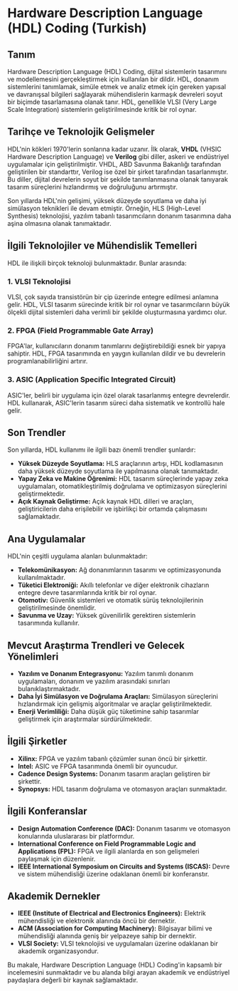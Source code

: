 # Hardware Description Language (HDL) Coding (Turkish)

## Tanım

Hardware Description Language (HDL) Coding, dijital sistemlerin tasarımını ve modellemesini gerçekleştirmek için kullanılan bir dildir. HDL, donanım sistemlerini tanımlamak, simüle etmek ve analiz etmek için gereken yapısal ve davranışsal bilgileri sağlayarak mühendislerin karmaşık devreleri soyut bir biçimde tasarlamasına olanak tanır. HDL, genellikle VLSI (Very Large Scale Integration) sistemlerin geliştirilmesinde kritik bir rol oynar.

## Tarihçe ve Teknolojik Gelişmeler

HDL'nin kökleri 1970'lerin sonlarına kadar uzanır. İlk olarak, **VHDL** (VHSIC Hardware Description Language) ve **Verilog** gibi diller, askeri ve endüstriyel uygulamalar için geliştirilmiştir. VHDL, ABD Savunma Bakanlığı tarafından geliştirilen bir standarttır, Verilog ise özel bir şirket tarafından tasarlanmıştır. Bu diller, dijital devrelerin soyut bir şekilde tanımlanmasına olanak tanıyarak tasarım süreçlerini hızlandırmış ve doğruluğunu artırmıştır.

Son yıllarda HDL'nin gelişimi, yüksek düzeyde soyutlama ve daha iyi simülasyon teknikleri ile devam etmiştir. Örneğin, HLS (High-Level Synthesis) teknolojisi, yazılım tabanlı tasarımcıların donanım tasarımına daha aşina olmasına olanak tanımaktadır.

## İlgili Teknolojiler ve Mühendislik Temelleri

HDL ile ilişkili birçok teknoloji bulunmaktadır. Bunlar arasında:

### 1. VLSI Teknolojisi

VLSI, çok sayıda transistörün bir çip üzerinde entegre edilmesi anlamına gelir. HDL, VLSI tasarım sürecinde kritik bir rol oynar ve tasarımcıların büyük ölçekli dijital sistemleri daha verimli bir şekilde oluşturmasına yardımcı olur.

### 2. FPGA (Field Programmable Gate Array)

FPGA'lar, kullanıcıların donanım tanımlarını değiştirebildiği esnek bir yapıya sahiptir. HDL, FPGA tasarımında en yaygın kullanılan dildir ve bu devrelerin programlanabilirliğini artırır.

### 3. ASIC (Application Specific Integrated Circuit)

ASIC'ler, belirli bir uygulama için özel olarak tasarlanmış entegre devrelerdir. HDL kullanarak, ASIC'lerin tasarım süreci daha sistematik ve kontrollü hale gelir.

## Son Trendler

Son yıllarda, HDL kullanımı ile ilgili bazı önemli trendler şunlardır:

- **Yüksek Düzeyde Soyutlama:** HLS araçlarının artışı, HDL kodlamasının daha yüksek düzeyde soyutlama ile yapılmasına olanak tanımaktadır.
- **Yapay Zeka ve Makine Öğrenimi:** HDL tasarım süreçlerinde yapay zeka uygulamaları, otomatikleştirilmiş doğrulama ve optimizasyon süreçlerini geliştirmektedir.
- **Açık Kaynak Geliştirme:** Açık kaynak HDL dilleri ve araçları, geliştiricilerin daha erişilebilir ve işbirlikçi bir ortamda çalışmasını sağlamaktadır.

## Ana Uygulamalar

HDL'nin çeşitli uygulama alanları bulunmaktadır:

- **Telekomünikasyon:** Ağ donanımlarının tasarımı ve optimizasyonunda kullanılmaktadır.
- **Tüketici Elektroniği:** Akıllı telefonlar ve diğer elektronik cihazların entegre devre tasarımlarında kritik bir rol oynar.
- **Otomotiv:** Güvenlik sistemleri ve otomatik sürüş teknolojilerinin geliştirilmesinde önemlidir.
- **Savunma ve Uzay:** Yüksek güvenilirlik gerektiren sistemlerin tasarımında kullanılır.

## Mevcut Araştırma Trendleri ve Gelecek Yönelimleri

- **Yazılım ve Donanım Entegrasyonu:** Yazılım tanımlı donanım uygulamaları, donanım ve yazılım arasındaki sınırları bulanıklaştırmaktadır.
- **Daha İyi Simülasyon ve Doğrulama Araçları:** Simülasyon süreçlerini hızlandırmak için gelişmiş algoritmalar ve araçlar geliştirilmektedir.
- **Enerji Verimliliği:** Daha düşük güç tüketimine sahip tasarımlar geliştirmek için araştırmalar sürdürülmektedir.

## İlgili Şirketler

- **Xilinx:** FPGA ve yazılım tabanlı çözümler sunan öncü bir şirkettir.
- **Intel:** ASIC ve FPGA tasarımında önemli bir oyuncudur.
- **Cadence Design Systems:** Donanım tasarım araçları geliştiren bir şirkettir.
- **Synopsys:** HDL tasarım doğrulama ve otomasyon araçları sunmaktadır.

## İlgili Konferanslar

- **Design Automation Conference (DAC):** Donanım tasarımı ve otomasyon konularında uluslararası bir platformdur.
- **International Conference on Field Programmable Logic and Applications (FPL):** FPGA ve ilgili alanlarda en son gelişmeleri paylaşmak için düzenlenir.
- **IEEE International Symposium on Circuits and Systems (ISCAS):** Devre ve sistem mühendisliği üzerine odaklanan önemli bir konferanstır.

## Akademik Dernekler

- **IEEE (Institute of Electrical and Electronics Engineers):** Elektrik mühendisliği ve elektronik alanında öncü bir dernektir.
- **ACM (Association for Computing Machinery):** Bilgisayar bilimi ve mühendisliği alanında geniş bir yelpazeye sahip bir dernektir.
- **VLSI Society:** VLSI teknolojisi ve uygulamaları üzerine odaklanan bir akademik organizasyondur.

Bu makale, Hardware Description Language (HDL) Coding'in kapsamlı bir incelemesini sunmaktadır ve bu alanda bilgi arayan akademik ve endüstriyel paydaşlara değerli bir kaynak sağlamaktadır.